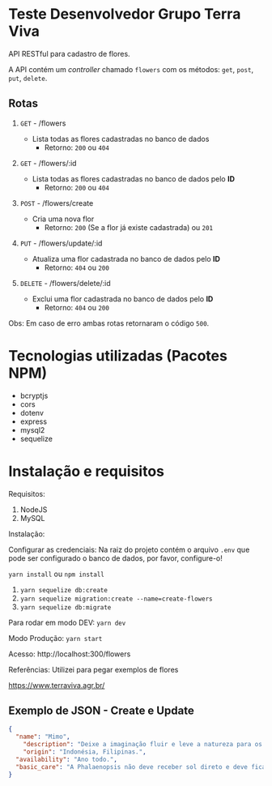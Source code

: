 # Teste Desenvolvedor Grupo Terra Viva

API RESTful para cadastro de flores.

A API contém um _controller_ chamado `flowers` com os métodos: `get`, `post`, `put`, `delete`.

## Rotas

1. `GET` - /flowers

   - Lista todas as flores cadastradas no banco de dados
     - Retorno: `200` ou `404`

2. `GET` - /flowers/:id

   - Lista todas as flores cadastradas no banco de dados pelo **ID**
     - Retorno: `200` ou `404`

3. `POST` - /flowers/create

   - Cria uma nova flor
     - Retorno: `200` (Se a flor já existe cadastrada) ou `201`

4. `PUT` - /flowers/update/:id

   - Atualiza uma flor cadastrada no banco de dados pelo **ID**
     - Retorno: `404` ou `200`

5. `DELETE` - /flowers/delete/:id
   - Exclui uma flor cadastrada no banco de dados pelo **ID**
     - Retorno: `404` ou `200`

Obs: Em caso de erro ambas rotas retornaram o código `500`.

# Tecnologias utilizadas (Pacotes NPM)

- bcryptjs
- cors
- dotenv
- express
- mysql2
- sequelize

# Instalação e requisitos

Requisitos:

1. NodeJS
2. MySQL

Instalação:

Configurar as credenciais:
Na raiz do projeto contém o arquivo `.env` que pode ser configurado o banco de dados, por favor, configure-o!

`yarn install` ou `npm install`

1. `yarn sequelize db:create`
2. `yarn sequelize migration:create --name=create-flowers`
3. `yarn sequelize db:migrate`

Para rodar em modo DEV:
`yarn dev`

Modo Produção:
`yarn start`

Acesso: http://localhost:300/flowers

Referências:
Utilizei para pegar exemplos de flores

https://www.terraviva.agr.br/

## Exemplo de JSON - Create e Update

```JSON
{
  "name": "Mimo",
	"description": "Deixe a imaginação fluir e leve a natureza para os lugares mais inusitados. A Orquídea Mimo Terra Viva é uma maneira divertida e diferente de levar a natureza para dentro de qualquer ambiente, onde “arranjos florais” assumem um significado totalmente novo. as Orquídeas Mimo são plantas do tamanho mais compacto em uma diversidade de cores para todos os gostos, que acompanham um vaso magnético, de cores contemporâneas (verde, rosa ou azul), os quais podem ser grudadas em qualquer superfície metálica. Uma grande tendência e solução para apartamento e escritórios, que estão cada vez menores ou simplesmente para quem estiver procurando uma decoração criativa ou um presente original e inusitado.",
	"origin": "Indonésia, Filipinas.",
  "availability": "Ano todo.",
  "basic_care": "A Phalaenopsis não deve receber sol direto e deve ficar em ambiente bem iluminado e ventilado. É necessário irrigar uma vez por semana com um pouco de água na raiz e não deixar água acumulada no vazinho, para não apodrecer a raiz.  A adubação deve ser feita uma vez ao mês utilizando N:P:K=20:20:20 ou 10:10:10, seguindo as orientações do fabricante. A Phalaenopsis pode ser cultivada em vaso ou amarrada em árvores. Após a queda de todas as flores, cortar as hastes 3 a 5 cm da sua base."
}

```
